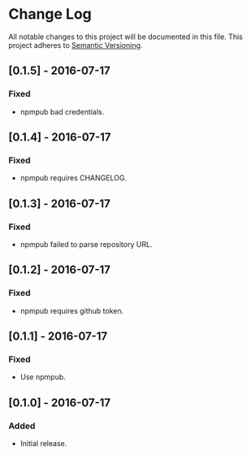# Change Log
All notable changes to this project will be documented in this file.
This project adheres to [Semantic Versioning](http://semver.org/).

## [0.1.5] - 2016-07-17
### Fixed
- npmpub bad credentials.

## [0.1.4] - 2016-07-17
### Fixed
- npmpub requires CHANGELOG.

## [0.1.3] - 2016-07-17
### Fixed
- npmpub failed to parse repository URL.

## [0.1.2] - 2016-07-17
### Fixed
- npmpub requires github token.

## [0.1.1] - 2016-07-17
### Fixed
- Use npmpub.

## [0.1.0] - 2016-07-17
### Added
- Initial release.
